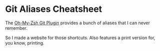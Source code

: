 # Git Aliases Cheatsheet

The [Oh-My-Zsh Git Plugin](https://github.com/robbyrussell/oh-my-zsh/blob/master/plugins/git/git.plugin.zsh) provides a bunch of aliases that I can never remember. 

So I made a website for those shortcuts. Also features a print version for, you know, printing. 

